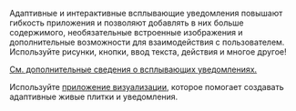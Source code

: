 ﻿Адаптивные и интерактивные всплывающие уведомления повышают гибкость приложения и позволяют добавлять в них больше содержимого, необязательные встроенные изображения и дополнительные возможности для взаимодействия с пользователем. Используйте рисунки, кнопки, ввод текста, действия и многое другое!

[См. дополнительные сведения о всплывающих уведомлениях.](https://docs.microsoft.com/ru-ru/windows/uwp/controls-and-patterns/tiles-and-notifications-adaptive-interactive-toasts)

Используйте [приложение визуализации](https://docs.microsoft.com/ru-ru/windows/uwp/controls-and-patterns/tiles-and-notifications-notifications-visualizer), которое помогает создавать адаптивные живые плитки и уведомления.
